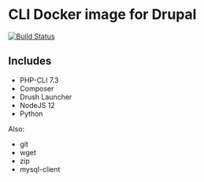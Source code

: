 # CLI Docker image for Drupal

[![Build Status](https://travis-ci.org/chirripo/cli.svg?branch=7.3)](https://travis-ci.org/chirripo/cli)

## Includes

- PHP-CLI 7.3
- Composer
- Drush Launcher
- NodeJS 12
- Python

Also:

- git
- wget
- zip
- mysql-client
